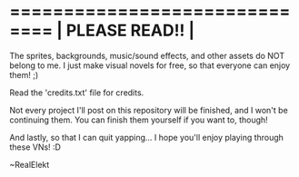 ==============================
|        PLEASE READ!!       |
==============================

The sprites, backgrounds, music/sound effects, and other assets do NOT belong to me. I just make visual novels for free, so that everyone can enjoy them! ;)

Read the 'credits.txt' file for credits.


Not every project I'll post on this repository will be finished, and I won't be continuing them. You can finish them yourself if you want to, though!

And lastly, so that I can quit yapping... I hope you'll enjoy playing through these VNs! :D

~RealElekt